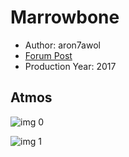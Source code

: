 # Marrowbone

* Author: aron7awol
* [Forum Post](https://www.avsforum.com/threads/bass-eq-for-filtered-movies.2995212/post-56734212)
* Production Year: 2017

## Atmos

![img 0](https://fanart.tv/fanart/movies/399366/moviethumb/marrowbone-5ace0087e1782.jpg)

![img 1](https://i.imgur.com/z8wdITK.png)

